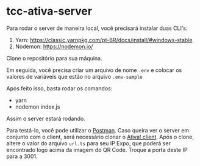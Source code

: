 # tcc-ativa-server

Para rodar o server de maneira local, você precisará instalar duas CLI's:

1. Yarn: https://classic.yarnpkg.com/pt-BR/docs/install/#windows-stable
2. Nodemon: https://nodemon.io/

Clone o repositório para sua máquina.

Em seguida, você precisa criar um arquivo de nome `.env` e colocar os valores de variáveis que estão no arquivo `.env-sample`

Após feito isso, basta rodar os comandos:

- yarn
- nodemon index.js


Assim o server estará rodando.


Para testá-lo, você pode utilizar o [Postman](https://www.postman.com/). Caso queira ver o server em conjunto com o client, será necessário clonar o [Ativa! client](https://github.com/ocl-matheusalcuri/tcc-ativa-client).
Após o clone, altere o valor do arquivo `url.ts` para seu IP Expo, que poderá ser encontrado logo acima da imagem do QR Code. Troque a porta deste IP para a 3001.


